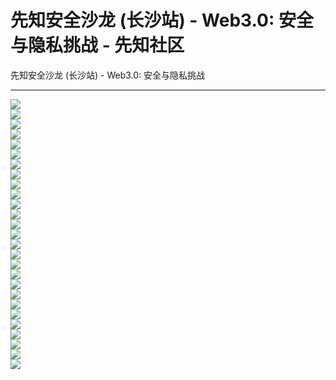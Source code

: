 

# 先知安全沙龙 (长沙站) - Web3.0: 安全与隐私挑战 - 先知社区

先知安全沙龙 (长沙站) - Web3.0: 安全与隐私挑战

- - -

[![](assets/1703640300-93e5fb546935568d61a93f253a6b1a5a.jpg)](https://xzfile.aliyuncs.com/media/upload/picture/20231226095940-6e5b0646-a392-1.jpg)  
[![](assets/1703640300-40ca84dcc508bc30667c1408fda372c2.jpg)](https://xzfile.aliyuncs.com/media/upload/picture/20231226095947-722f815c-a392-1.jpg)  
[![](assets/1703640300-ae1f31e898cfd3d42b59fdf2e78be289.jpg)](https://xzfile.aliyuncs.com/media/upload/picture/20231226095952-75589c38-a392-1.jpg)  
[![](assets/1703640300-bc47c94df8c0ade3ae1e335c6d38256f.jpg)](https://xzfile.aliyuncs.com/media/upload/picture/20231226095957-788424fe-a392-1.jpg)  
[![](assets/1703640300-ed217edc8db61aba3cd52f392787b718.jpg)](https://xzfile.aliyuncs.com/media/upload/picture/20231226100003-7bddf864-a392-1.jpg)  
[![](assets/1703640300-9619cfbe45c3a1024301896a30436664.jpg)](https://xzfile.aliyuncs.com/media/upload/picture/20231226100008-7ee88c90-a392-1.jpg)  
[![](assets/1703640300-55d9218a0c2bff0a7cd0b22542abf842.jpg)](https://xzfile.aliyuncs.com/media/upload/picture/20231226100018-84ffcc92-a392-1.jpg)  
[![](assets/1703640300-b6064ff6e77b263c315eea9020b49ed1.jpg)](https://xzfile.aliyuncs.com/media/upload/picture/20231226100024-885109d8-a392-1.jpg)  
[![](assets/1703640300-c0cc404b28fd555b83f0c0cc5dc0b25a.jpg)](https://xzfile.aliyuncs.com/media/upload/picture/20231226100030-8bd11940-a392-1.jpg)  
[![](assets/1703640300-b362807245fe6acb5fc78951070f70b5.jpg)](https://xzfile.aliyuncs.com/media/upload/picture/20231226100035-8ee35c2e-a392-1.jpg)  
[![](assets/1703640300-ac509c995da3d03d0854ba6efc54ce90.jpg)](https://xzfile.aliyuncs.com/media/upload/picture/20231226100040-922d3774-a392-1.jpg)  
[![](assets/1703640300-4591485c5859be56d695a9cd3cdc9a1c.jpg)](https://xzfile.aliyuncs.com/media/upload/picture/20231226100046-9568ca66-a392-1.jpg)  
[![](assets/1703640300-edac8783e6789c69e5ce9a40e52fbb76.jpg)](https://xzfile.aliyuncs.com/media/upload/picture/20231226100051-98bf7494-a392-1.jpg)  
[![](assets/1703640300-2c63702d4cfabd5803d0a664b70a9e9b.jpg)](https://xzfile.aliyuncs.com/media/upload/picture/20231226100057-9c051136-a392-1.jpg)  
[![](assets/1703640300-42880b4cb8cbbd08d6242f7448ce0339.jpg)](https://xzfile.aliyuncs.com/media/upload/picture/20231226100104-a06ff650-a392-1.jpg)  
[![](assets/1703640300-2091b76337416cb260a4b89d0b3e1810.jpg)](https://xzfile.aliyuncs.com/media/upload/picture/20231226100112-a5228960-a392-1.jpg)  
[![](assets/1703640300-c7d24a5d2a2075a859ee57f6c8c96f3b.jpg)](https://xzfile.aliyuncs.com/media/upload/picture/20231226100120-a99840d4-a392-1.jpg)  
[![](assets/1703640300-fb6d81555f20e762a59d5d45f150dc40.jpg)](https://xzfile.aliyuncs.com/media/upload/picture/20231226100127-ae34aa1a-a392-1.jpg)  
[![](assets/1703640300-43b4eaba82010e481a65c12c04dd87e2.jpg)](https://xzfile.aliyuncs.com/media/upload/picture/20231226100136-b3491478-a392-1.jpg)  
[![](assets/1703640300-a8cfcb39b7df1cf17b872451c0083fab.jpg)](https://xzfile.aliyuncs.com/media/upload/picture/20231226100142-b73e0ca0-a392-1.jpg)  
[![](assets/1703640300-142e2f453ef7a8a94cd26c730ef660c6.jpg)](https://xzfile.aliyuncs.com/media/upload/picture/20231226100149-bb67e01c-a392-1.jpg)  
[![](assets/1703640300-74c4c5245f8d44a667a8e020dc46f71c.jpg)](https://xzfile.aliyuncs.com/media/upload/picture/20231226100157-bfcf0f5e-a392-1.jpg)  
[![](assets/1703640300-63d7cadd2ff5fec07e8b6c2539cee393.jpg)](https://xzfile.aliyuncs.com/media/upload/picture/20231226100205-c49c4312-a392-1.jpg)  
[![](assets/1703640300-b911ef1d2d21e1d1909347105cb20f8a.jpg)](https://xzfile.aliyuncs.com/media/upload/picture/20231226100213-c9302826-a392-1.jpg)  
[![](assets/1703640300-542545200baa853aca66e25c9a721e26.jpg)](https://xzfile.aliyuncs.com/media/upload/picture/20231226100225-d04dc050-a392-1.jpg)  
[![](assets/1703640300-92cd84708b570ee90e438735fef9b553.jpg)](https://xzfile.aliyuncs.com/media/upload/picture/20231226100233-d59faa46-a392-1.jpg)  
[![](assets/1703640300-4a10a5bd8fe3ddccbe5860be58a652ac.jpg)](https://xzfile.aliyuncs.com/media/upload/picture/20231226100241-da5fdf60-a392-1.jpg)
